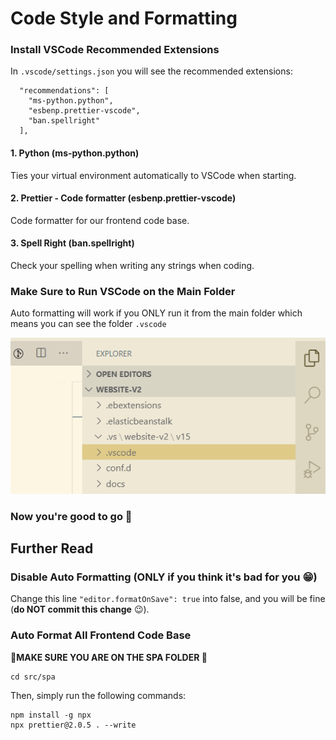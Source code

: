 # Code Style and Formatting

### Install VSCode Recommended Extensions

In `.vscode/settings.json` you will see the recommended extensions:

```text
  "recommendations": [
    "ms-python.python",
    "esbenp.prettier-vscode",
    "ban.spellright"
  ],
```

#### 1. Python \(ms-python.python\)

Ties your virtual environment automatically to VSCode when starting.

#### 2. Prettier - Code formatter \(esbenp.prettier-vscode\)

Code formatter for our frontend code base.

#### 3. Spell Right \(ban.spellright\)

Check your spelling when writing any strings when coding.

### Make Sure to Run VSCode on the Main Folder

Auto formatting will work if you ONLY run it from the main folder which means you can see the folder `.vscode`

![](../.gitbook/assets/image.png)

### Now you're good to go 🤟

## Further Read

### Disable Auto Formatting \(ONLY if you think it's bad for you 😁\)

Change this line `"editor.formatOnSave": true` into false, and you will be fine \(**do NOT commit this change** 😉\).

### Auto Format All Frontend Code Base

**🔴MAKE SURE YOU ARE ON THE SPA FOLDER 🔴**

```text
cd src/spa
```

Then, simply run the following commands:

```text
npm install -g npx
npx prettier@2.0.5 . --write
```

